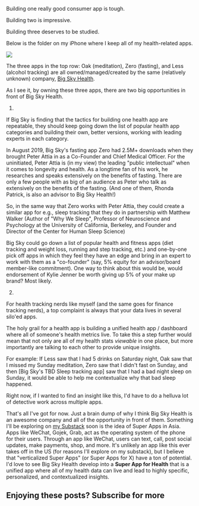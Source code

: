 Building one really good consumer app is tough.

Building two is impressive.

Building three deserves to be studied.

Below is the folder on my iPhone where I keep all of my health-related apps.

![](https://ryanrodenbaugh.com/content/images/2020/08/image-12.png)

The three apps in the top row: Oak (meditation), Zero (fasting), and Less (alcohol tracking) are all owned/managed/created by the same (relatively unknown) company, [Big Sky Health](https://www.bigskyhealth.com/?ref=ryanrodenbaugh.com).

As I see it, by owning these three apps, there are two big opportunities in front of Big Sky Health.

1.

If Big Sky is finding that the tactics for building one health app are repeatable, they should keep going down the list of popular health app categories and building their own, better versions, working with leading experts in each category.

In August 2019, Big Sky's fasting app Zero had 2.5M+ downloads when they brought Peter Attia in as a Co-Founder and Chief Medical Officer. For the uninitiated, Peter Attia is (in my view) the leading "public intellectual" when it comes to longevity and health. As a longtime fan of his work, he researches and speaks extensively on the benefits of fasting. There are only a few people with as big of an audience as Peter who talk as extensively on the benefits of the fasting. (And one of them, Rhonda Patrick, is also an advisor to Big Sky Health!)

So, in the same way that Zero works with Peter Attia, they could create a similar app for e.g., sleep tracking that they do in partnership with Matthew Walker (Author of "Why We Sleep", Professor of Neuroscience and Psychology at the University of California, Berkeley, and Founder and Director of the Center for Human Sleep Science)

Big Sky could go down a list of popular health and fitness apps (diet tracking and weight loss, running and step tracking, etc.) and one-by-one pick off apps in which they feel they have an edge and bring in an expert to work with them as a "co-founder" (say, 5% equity for an advisor/board member-like commitment). One way to think about this would be, would endorsement of Kylie Jenner be worth giving up 5% of your make up brand? Most likely.  

2.

For health tracking nerds like myself (and the same goes for finance tracking nerds), a top complaint is always that your data lives in several silo'ed apps.

The holy grail for a health app is building a unified health app / dashboard where all of someone's health metrics live. To take this a step further would mean that not only are all of my health stats _viewable_ in one place, but more importantly are talking to each other to provide unique insights.

For example: If Less saw that I had 5 drinks on Saturday night, Oak saw that I missed my Sunday meditation, Zero saw that I didn't fast on Sunday, and then \[Big Sky's TBD Sleep tracking app\] saw that I had a bad night sleep on Sunday, it would be able to help me contextualize why that bad sleep happened.

Right now, if I wanted to find an insight like this, I'd have to do a helluva lot of detective work across multiple apps.

That's all I've got for now. Just a brain dump of why I think Big Sky Health is an awesome company and all of the opportunity in front of them. Something I'll be exploring on [my Substack](https://eastmeetswest.substack.com/?ref=ryanrodenbaugh.com) soon is the idea of Super Apps in Asia. Apps like WeChat, Gojek, Grab, act as the operating system of the phone for their users. Through an app like WeChat, users can text, call, post social updates, make payments, shop, and more. It's unlikely an app like this ever takes off in the US (for reasons I'll explore on my substack), but I believe that "verticalized Super Apps" (or Super Apps for X) have a ton of potential. I'd love to see Big Sky Health develop into a **Super App for Health** that is a unified app where all of my health data can live and lead to highly specific, personalized, and contextualized insights.

## Enjoying these posts? Subscribe for more
